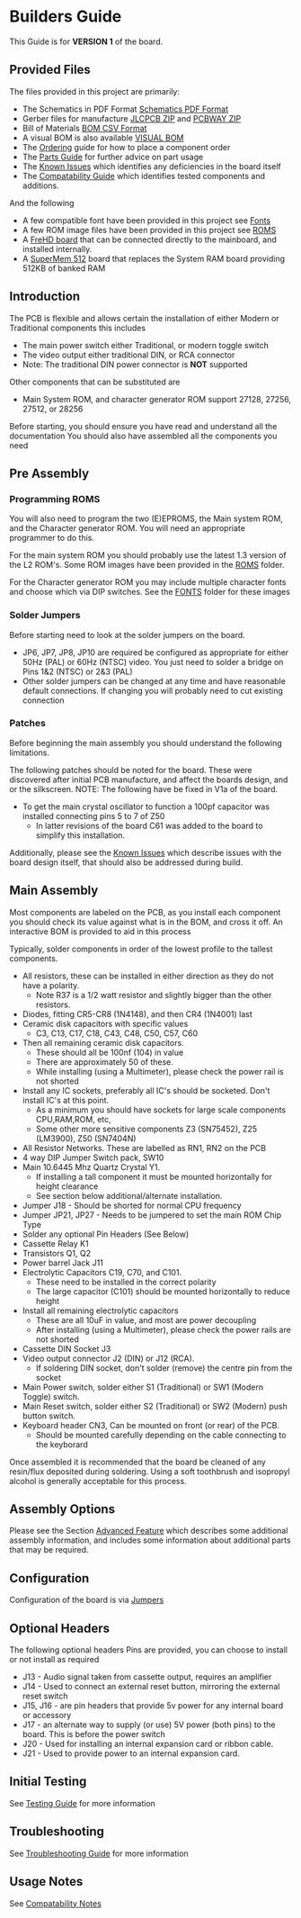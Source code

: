 
# Builders Guide

This Guide is for **VERSION 1** of the board.

## Provided Files

The files provided in this project are primarily:

- The Schematics in PDF Format [Schematics PDF Format](/pcb/TRS-80-MP-SchematicsV1c.pdf)
- Gerber files for manufacture [JLCPCB ZIP](/pcb/old/TRS-80-MP_JLCPCBV1c.zip) and [PCBWAY ZIP](/pcb/old/TRS-80-MP_PCBWayV1c.zip)
- Bill of Materials [BOM CSV Format](/pcb/TRS-80-MP-BillOfMatV1c.csv)
- A visual BOM is also available [VISUAL BOM](/pcb/TRS-80-MP-BomVisualV1c.html)
- The [Ordering](ORDERING.MD) guide for how to place a component order
- The [Parts Guide](PARTS_GUIDE.md) for further advice on part usage
- The [Known Issues](KNOWN_ISSUES.md) which identifies any deficiencies in the board itself
- The [Compatability Guide](COMPATABILITY.md) which identifies tested components and additions.

And the following
- A few compatible font have been provided in this project see [Fonts](/fonts/README.md)
- A few ROM image files have been provided in this project see [ROMS](/roms/README.md)
- A [FreHD board](/frehd/README.md) that can be connected directly to the mainboard, and installed internally.
- A [SuperMem 512](/supermem/README.md) board that replaces the System RAM board providing 512KB of banked RAM

## Introduction

The PCB is flexible and allows certain the installation of either Modern or Traditional components this includes
* The main power switch either Traditional, or modern toggle switch
* The video output either traditional DIN, or RCA connector
* Note: The traditional DIN power connector is **NOT** supported

Other components that can be substituted are
* Main System ROM, and character generator ROM support 27128, 27256, 27512, or 28256

Before starting, you should ensure you have read and understand all the documentation
You should also have assembled all the components you need

## Pre Assembly

### Programming ROMS

You will also need to program the two (E)EPROMS, the Main system ROM, and the Character generator ROM.
You will need an appropriate programmer to do this.

For the main system ROM you should probably use the latest 1.3 version of the 
L2 ROM's. Some ROM images have been provided in the [ROMS](./roms/README.md) folder.

For the Character generator ROM you may include multiple character fonts
and choose which via DIP switches. See the [FONTS](./fonts/README.md) folder for these images

### Solder Jumpers

Before starting need to look at the solder jumpers on the board.
- JP6, JP7, JP8, JP10 are required be configured as appropriate for either
  50Hz (PAL) or 60Hz (NTSC) video. You just need to solder a bridge on Pins 1&2 (NTSC) or 2&3 (PAL)
- Other solder jumpers can be changed at any time and have
  reasonable default connections. If changing you will probably need to cut existing connection

### Patches

Before beginning the main assembly you should understand the following limitations.

The following patches should be noted for the board. These were discovered after initial PCB manufacture, and affect
the boards design, and or the silkscreen. NOTE: The following have be fixed in V1a of the board.
- To get the main crystal oscillator to function a 100pf capacitor was installed connecting pins 5 to 7 of Z50
  - In latter revisions of the board C61 was added to the board to simplify this installation.

Additionally, please see the [Known Issues](./KNOWN_ISSUES.md) which describe issues with the board design itself,
that should also be addressed during build.

## Main Assembly

Most components are labeled on the PCB, as you install each component you should check its value
against what is in the BOM, and cross it off. An interactive BOM is provided to aid in this process

Typically, solder components in order of the lowest profile to the tallest components.
- All resistors, these can be installed in either direction as they do not have a polarity.
  - Note R37 is a 1/2 watt resistor and slightly bigger than the other resistors.
- Diodes, fitting CR5-CR8 (1N4148), and then CR4 (1N4001) last
- Ceramic disk capacitors with specific values 
  - C3, C13, C17, C18, C43, C48, C50, C57, C60
- Then all remaining ceramic disk capacitors.
  - These should all be 100nf (104) in value
  - There are approximately 50 of these.
  - While installing (using a Multimeter), please check the power rail is not shorted
- Install any IC sockets, preferably all IC's should be socketed. Don't install IC's at this point.
  - As a minimum you should have sockets for large scale components CPU,RAM,ROM, etc,
  - Some other more sensitive components Z3 (SN75452), Z25 (LM3900), Z50 (SN7404N)
- All Resistor Networks. These are labelled as RN1, RN2 on the PCB
- 4 way DIP Jumper Switch pack, SW10
- Main 10.6445 Mhz Quartz Crystal Y1.
  - If installing a tall component it must be mounted horizontally for height clearance
  - See section below additional/alternate installation.
- Jumper J18 - Should be shorted for normal CPU frequency
- Jumper JP21, JP27 - Needs to be jumpered to set the main ROM Chip Type
- Solder any optional Pin Headers (See Below)
- Cassette Relay K1
- Transistors Q1, Q2
- Power barrel Jack J11
- Electrolytic Capacitors C19, C70, and C101. 
  - These need to be installed in the correct polarity
  - The large capacitor (C101) should be mounted horizontally to reduce height
- Install all remaining electrolytic capacitors
  - These are all 10uF in value, and most are power decoupling
  - After installing (using a Multimeter), please check the power rails are not shorted
- Cassette DIN Socket J3
- Video output connector J2 (DIN) or J12 (RCA). 
  - If soldering DIN socket, don't solder (remove) the centre pin from the socket
- Main Power switch, solder either S1 (Traditional) or SW1 (Modern Toggle) switch.
- Main Reset switch, solder either S2 (Traditional) or SW2 (Modern) push button switch.
- Keyboard header CN3, Can be mounted on front (or  rear) of the PCB.
  - Should be mounted carefully depending on the cable connecting to the keyborard

Once assembled it is recommended that the board be cleaned of any resin/flux
deposited during soldering. Using a soft toothbrush and isopropyl alcohol is generally
acceptable for this process.

## Assembly Options

Please see the Section [Advanced Feature](./FEATURES.md#advanced-features)
which describes some additional assembly information, and includes some information
about additional parts that may be required.

## Configuration

Configuration of the board is via [Jumpers](./CONFIG.md#version-1-jumpers)

## Optional Headers

The following optional headers Pins are provided, you can choose to install or not install as required
- J13 - Audio signal taken from cassette output, requires an amplifier
- J14 - Used to connect an external reset button, mirroring the external reset switch
- J15, J16 - are pin headers that provide 5v power for any internal board or accessory
- J17 - an alternate way to supply (or use) 5V power (both pins) to the board. This is before the power switch
- J20 - Used for installing an internal expansion card or ribbon cable.
- J21 - Used to provide power to an internal expansion card.

## Initial Testing

See [Testing Guide](./TROUBLESHOOT.md) for more information

## Troubleshooting

See [Troubleshooting Guide](./TROUBLESHOOT.md) for more information

## Usage Notes

See [Compatability Notes](./COMPATABILITY.md)

